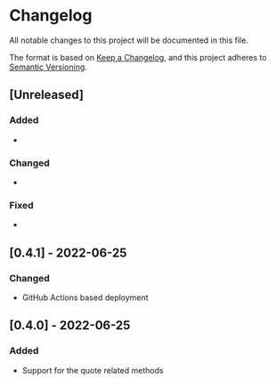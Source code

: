 # Changelog

All notable changes to this project will be documented in this file.

The format is based on [Keep a Changelog](https://keepachangelog.com/en/1.0.0/),
and this project adheres to [Semantic Versioning](https://semver.org/spec/v2.0.0.html).

## [Unreleased]

### Added

*

### Changed

*

### Fixed

*

## [0.4.1] - 2022-06-25

### Changed

* GitHub Actions based deployment

## [0.4.0] - 2022-06-25

### Added

* Support for the quote related methods
